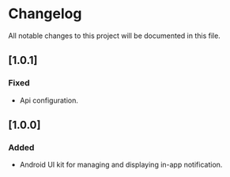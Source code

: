 # Changelog

All notable changes to this project will be documented in this file.

## [1.0.1]

### Fixed

- Api configuration.

## [1.0.0]

### Added

- Android UI kit for managing and displaying in-app notification.
